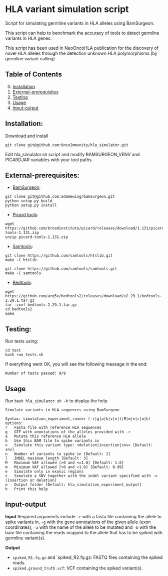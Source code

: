 
HLA variant simulation script
=====

Script for simulating germline variants in HLA alleles using BamSurgeon.

This script can help to benchmark the accuracy of tools to detect germline variants in HLA genes.

This script has been used in NeoOncoHLA publication for the discovery of novel HLA alleles through the detection unknown HLA polymorphisms (by germline variant calling)

## Table of Contents
0. [Installation](#Installation)
1. [External-prerequisites](#External-prerequisites)
2. [Testing](#Testing)
3. [Usage](#Usage)
4. [Input-output](#Input-output)


## Installation:
Download and install

```
git clone git@github.com:OncoImmunity/hla_simulator.git
```
Edit hla_simulator.sh script and modify BAMSURGEON_VENV and PICARDJAR variables with your tool paths.

## External-prerequisites:
- [BamSurgeon](https://www.nature.com/articles/nmeth.3407):
```
git clone git@github.com:adamewing/bamsurgeon.git
python setup.py build
python setup.py install
```

- [Picard tools](https://github.com/broadinstitute/picard/):
```
wget https://github.com/broadinstitute/picard/releases/download/1.131/picard-tools-1.131.zip
unzip picard-tools-1.131.zip
```

- [Samtools](https://github.com/samtools/samtools):
```
git clone https://github.com/samtools/htslib.git
make -C htslib

git clone https://github.com/samtools/samtools.git
make -C samtools
```

- [Bedtools](https://github.com/arq5x/bedtools2/):
```
wget https://github.com/arq5x/bedtools2/releases/download/v2.29.1/bedtools-2.29.1.tar.gz
tar -zxvf bedtools-2.29.1.tar.gz
cd bedtools2
make
```

## Testing:
Run tests using:
```
cd test
bash run_tests.sh
```

If everything went OK, you will see the following message in the end:
```
Number of tests passed: 9/9
```

## Usage
Run `bash hla_simulator.sh -h` to display the help.
```
Simulate variants in HLA sequences using BamSurgeon

Syntax: simulation_experiment_runner [-r|g|a|b|v|n|l|M|m|e|c|o|h]
options:
r   Fasta file with reference HLA sequences
g   GTF with annotations of the alleles provided with -r
a   Mutate this reference HLA allele
b   Use this BAM file to spike variants in
v   Simulate this variant type: <deletion|insertion|snv> [Default: snv]
n   Number of variants to spike in [Default: 1]
l   INDEL maximum length [Default: 3]
M   Maximum VAF allowed [>0 and <=1.0] [Default: 1.0]
m   Minimum VAF allowed [>0 and <1.0] [Default: 0.99]
e   Simulate only in exonic regions
c   Simulate a SNV together with the indel variant specified with -v (insertion or deletion)
o   Output folder [Default: hla_simulation_experiment_output]
h   Print this help
```

## Input-output

**Input**
Required arguments include `-r` with a fasta file containing the allele to spike variants in, `-g` with the gene annotations of the given allele (exon coordinates), `-a` with the name of the allele to be mutated and `-b` with the bam file containing the reads mapped to the allele that has to be spiked with germline variant(s).

**Output**
 
- `spiked_R1.fq.gz` and `spiked_R2.fq.gz: FASTQ files containing the spiked reads.
- `spiked.ground_truth.vcf`: VCF containing the spiked variant(s).
